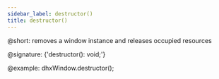 ```yaml
---
sidebar_label: destructor()
title: destructor()
---          
```


@short: removes a window instance and releases occupied resources

@signature: {'destructor(): void;'}

@example:
dhxWindow.destructor();
